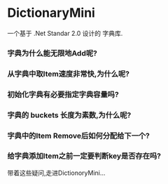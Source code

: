 # DictionaryMini

一个基于 .Net Standar 2.0 设计的 字典库.
### 字典为什么能无限地Add呢?
### 从字典中取Item速度非常快,为什么呢?
### 初始化字典有必要指定字典容量吗?
### 字典的 buckets 长度为素数,为什么呢?
### 字典中的Item Remove后如何分配给下一个?
### 给字典添加Item之前一定要判断key是否存在吗?

带着这些疑问,走进DictionoryMini...